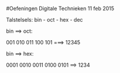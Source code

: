 #Oefeningen Digitale Technieken 11 feb 2015

Talstelsels: bin - oct - hex - dec

bin ==> oct: 

001 010 011 100 101 ===> 12345

bin ==> hex:

0001 0010 0011 0100 0101 ==> 1234